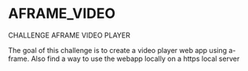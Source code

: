 # AFRAME_VIDEO
CHALLENGE AFRAME VIDEO PLAYER

The goal of this challenge is to create a video player web app using a-frame. 
Also find a way to use the webapp locally on a https local server
